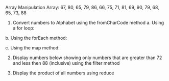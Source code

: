Array Manipulation
Array: 67, 80, 65, 79, 86, 66, 75, 71, 81, 69, 90, 79, 68, 65, 73, 88

1. Convert numbers to Alphabet using the fromCharCode method
a. Using a for loop:

b. Using the forEach method:

c. Using the map method:

2. Display numbers below showing only numbers that are greater than 72 and less then 88 (inclusive) using the filter method

3. Display the product of all numbers using reduce
